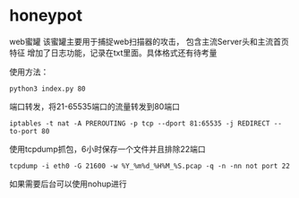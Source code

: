 # honeypot
web蜜罐
该蜜罐主要用于捕捉web扫描器的攻击，
包含主流Server头和主流首页特征
增加了日志功能，记录在txt里面。具体格式还有待考量

使用方法：

`python3 index.py 80`

端口转发，将21-65535端口的流量转发到80端口

`iptables -t nat -A PREROUTING -p tcp --dport 81:65535 -j REDIRECT --to-port 80`

使用tcpdump抓包，6小时保存一个文件并且排除22端口

`tcpdump -i eth0 -G 21600 -w %Y_%m%d_%H%M_%S.pcap -q -n -nn not port 22`

如果需要后台可以使用nohup进行
